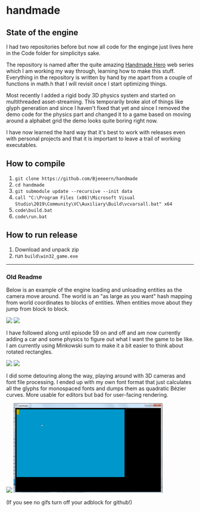 # handmade

## State of the engine
I had two repositories before but now all code for the enginge just lives here in the Code folder for simplicitys sake.

The repository is named after the quite amazing [Handmade Hero](https://handmadehero.org/) web series
which I am working my way through, learning how to make this stuff. Everything in the repository is written by hand by me apart from a couple of functions in math.h that I will revisit once I start optimizing things.

Most recently I added a rigid body 3D physics system and started on multithreaded asset-streaming. This temporarily broke alot of things like glyph generation and since I haven't fixed that yet and since I removed the demo code for the physics part and changed it to a game based on moving around a alphabet grid the demo looks quite boring right now.

I have now learned the hard way that it's best to work with releases even with personal projects and that it is important to leave a trail of working executables.

## How to compile
1. `git clone https://github.com/Bjeeeern/handmade`
2. `cd handmade`
3. `git submodule update --recursive --init data`
4. `call "C:\Program Files (x86)\Microsoft Visual Studio\2019\Community\VC\Auxiliary\Build\vcvarsall.bat" x64`
5. `code\build.bat`
6. `code\run.bat`

## How to run release
1. Download and unpack zip
2. run `build\win32_game.exe`

----

### Old Readme

Below is an example of the engine loading and unloading entities as the camera move around. The world is an "as large as you want" hash mapping from world coordinates to blocks of entities. When entities move about they jump from block to block.

<img src="promo_data/Handmade.gif" width="400" /> <img src="promo_data/HandmadeZoomedOut.gif" width="400" />


I have followed along until episode 59 on and off and am now currently adding a car and some physics to figure out what I want the game to be like. I am currently using Minkowski sum to make it a bit easier to think about rotated rectangles. 

<img src="promo_data/MinkowskiSum.gif" width="400" /> <img src="promo_data/CarMovement.gif" width="400" />


I did some detouring along the way, playing around with 3D cameras and font file processing. I ended up with my own font format that just calculates all the glyphs for monospaced fonts and dumps them as quadratic Bézier curves. More usable for editors but bad for user-facing rendering.

<img src="promo_data/3DCamera.gif" width="400" /> <img src="promo_data/FontIsWorkingJapaneseToo.gif" width="400" />

(If you see no gifs turn off your adblock for github!)
